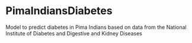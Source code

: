 # PimaIndiansDiabetes
Model to predict diabetes in Pima Indians based on data from the National Institute of Diabetes and Digestive and Kidney Diseases
